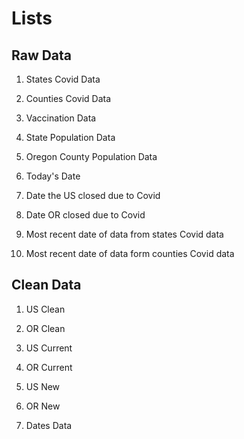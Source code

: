 # Lists

## Raw Data

1. States Covid Data

2. Counties Covid Data

3. Vaccination Data

4. State Population Data

5. Oregon County Population Data

6. Today's Date

7. Date the US closed due to Covid 

8. Date OR closed due to Covid

9. Most recent date of data from states Covid data

10. Most recent date of data form counties Covid data

## Clean Data 

1. US Clean 

2. OR Clean 

3. US Current 

4. OR Current

5. US New 

6. OR New 

7. Dates Data 